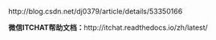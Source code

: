 <p>http://blog.csdn.net/dj0379/article/details/53350166</p>
<p><b>微信ITCHAT帮助文档：</b>http://itchat.readthedocs.io/zh/latest/</p>
